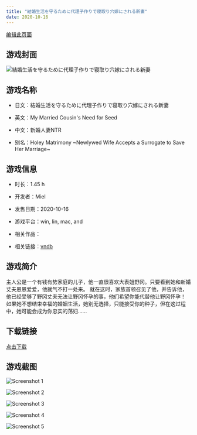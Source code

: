 ```yaml
---
title: "結婚生活を守るために代理子作りで寝取り穴嫁にされる新妻"
date: 2020-10-16
---
```

[编辑此页面](https://github.com/ACG-3/ADV3-source/blob/main/source/_posts/%E7%B5%90%E5%A9%9A%E7%94%9F%E6%B4%BB%E3%82%92%E5%AE%88%E3%82%8B%E3%81%9F%E3%82%81%E3%81%AB%E4%BB%A3%E7%90%86%E5%AD%90%E4%BD%9C%E3%82%8A%E3%81%A7%E5%AF%9D%E5%8F%96%E3%82%8A%E7%A9%B4%E5%AB%81%E3%81%AB%E3%81%95%E3%82%8C%E3%82%8B%E6%96%B0%E5%A6%BB.md)

## 游戏封面

![結婚生活を守るために代理子作りで寝取り穴嫁にされる新妻](https%3A//pan.timero.xyz/onedrive/img_lib_001/%E7%B5%90%E5%A9%9A%E7%94%9F%E6%B4%BB%E3%82%92%E5%AE%88%E3%82%8B%E3%81%9F%E3%82%81%E3%81%AB%E4%BB%A3%E7%90%86%E5%AD%90%E4%BD%9C%E3%82%8A%E3%81%A7%E5%AF%9D%E5%8F%96%E3%82%8A%E7%A9%B4%E5%AB%81%E3%81%AB%E3%81%95%E3%82%8C%E3%82%8B%E6%96%B0%E5%A6%BB_cover.avif)


## 游戏名称

- 日文：結婚生活を守るために代理子作りで寝取り穴嫁にされる新妻
- 英文：My Married Cousin's Need for Seed
- 中文：新婚人妻NTR

- 别名：Holey Matrimony ~Newlywed Wife Accepts a Surrogate to Save Her Marriage~


## 游戏信息

- 时长：1.45 h
- 开发者：Miel
- 发售日期：2020-10-16
- 游戏平台：win, lin, mac, and
- 相关作品：

- 相关链接：[vndb](https://vndb.org/v29329)


## 游戏简介

主人公是一个有钱有势家庭的儿子，他一直很喜欢大表姐野冈。只要看到她和新婚丈夫恩恩爱爱，他就气不打一处来。
就在这时，家族首领召见了他，并告诉他，他已经受够了野冈丈夫无法让野冈怀孕的事，他们希望你能代替他让野冈怀孕！
如果她不想结束幸福的婚姻生活，她别无选择，只能接受你的种子，但在这过程中，她可能会成为你忠实的荡妇......




## 下载链接

[点击下载](https://pan.timero.xyz/onedrive/adv_lib_001/%E7%B5%90%E5%A9%9A%E7%94%9F%E6%B4%BB%E3%82%92%E5%AE%88%E3%82%8B%E3%81%9F%E3%82%81%E3%81%AB%E4%BB%A3%E7%90%86%E5%AD%90%E4%BD%9C%E3%82%8A%E3%81%A7%E5%AF%9D%E5%8F%96%E3%82%8A%E7%A9%B4%E5%AB%81%E3%81%AB%E3%81%95%E3%82%8C%E3%82%8B%E6%96%B0%E5%A6%BB)


## 游戏截图


![Screenshot 1](https%3A//pan.timero.xyz/onedrive/img_lib_001/%E7%B5%90%E5%A9%9A%E7%94%9F%E6%B4%BB%E3%82%92%E5%AE%88%E3%82%8B%E3%81%9F%E3%82%81%E3%81%AB%E4%BB%A3%E7%90%86%E5%AD%90%E4%BD%9C%E3%82%8A%E3%81%A7%E5%AF%9D%E5%8F%96%E3%82%8A%E7%A9%B4%E5%AB%81%E3%81%AB%E3%81%95%E3%82%8C%E3%82%8B%E6%96%B0%E5%A6%BB_Screenshot_1.avif)

![Screenshot 2](https%3A//pan.timero.xyz/onedrive/img_lib_001/%E7%B5%90%E5%A9%9A%E7%94%9F%E6%B4%BB%E3%82%92%E5%AE%88%E3%82%8B%E3%81%9F%E3%82%81%E3%81%AB%E4%BB%A3%E7%90%86%E5%AD%90%E4%BD%9C%E3%82%8A%E3%81%A7%E5%AF%9D%E5%8F%96%E3%82%8A%E7%A9%B4%E5%AB%81%E3%81%AB%E3%81%95%E3%82%8C%E3%82%8B%E6%96%B0%E5%A6%BB_Screenshot_2.avif)

![Screenshot 3](https%3A//pan.timero.xyz/onedrive/img_lib_001/%E7%B5%90%E5%A9%9A%E7%94%9F%E6%B4%BB%E3%82%92%E5%AE%88%E3%82%8B%E3%81%9F%E3%82%81%E3%81%AB%E4%BB%A3%E7%90%86%E5%AD%90%E4%BD%9C%E3%82%8A%E3%81%A7%E5%AF%9D%E5%8F%96%E3%82%8A%E7%A9%B4%E5%AB%81%E3%81%AB%E3%81%95%E3%82%8C%E3%82%8B%E6%96%B0%E5%A6%BB_Screenshot_3.avif)

![Screenshot 4](https%3A//pan.timero.xyz/onedrive/img_lib_001/%E7%B5%90%E5%A9%9A%E7%94%9F%E6%B4%BB%E3%82%92%E5%AE%88%E3%82%8B%E3%81%9F%E3%82%81%E3%81%AB%E4%BB%A3%E7%90%86%E5%AD%90%E4%BD%9C%E3%82%8A%E3%81%A7%E5%AF%9D%E5%8F%96%E3%82%8A%E7%A9%B4%E5%AB%81%E3%81%AB%E3%81%95%E3%82%8C%E3%82%8B%E6%96%B0%E5%A6%BB_Screenshot_4.avif)

![Screenshot 5](https%3A//pan.timero.xyz/onedrive/img_lib_001/%E7%B5%90%E5%A9%9A%E7%94%9F%E6%B4%BB%E3%82%92%E5%AE%88%E3%82%8B%E3%81%9F%E3%82%81%E3%81%AB%E4%BB%A3%E7%90%86%E5%AD%90%E4%BD%9C%E3%82%8A%E3%81%A7%E5%AF%9D%E5%8F%96%E3%82%8A%E7%A9%B4%E5%AB%81%E3%81%AB%E3%81%95%E3%82%8C%E3%82%8B%E6%96%B0%E5%A6%BB_Screenshot_5.avif)

